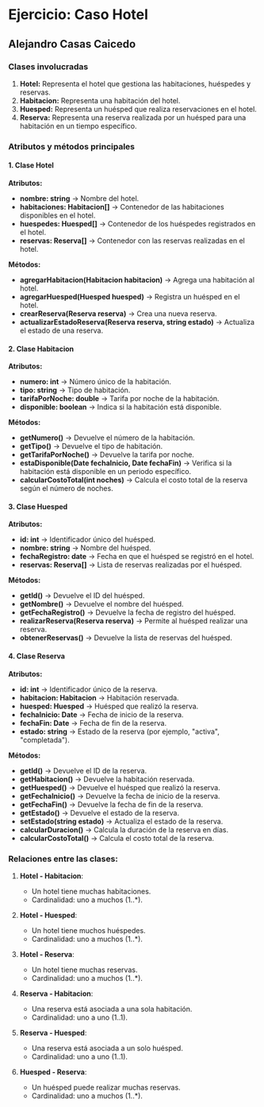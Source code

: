 # Ejercicio: Caso Hotel

## Alejandro Casas Caicedo

### **Clases involucradas**

1. **Hotel:** Representa el hotel que gestiona las habitaciones, huéspedes y reservas.
2. **Habitacion:** Representa una habitación del hotel.
3. **Huesped:** Representa un huésped que realiza reservaciones en el hotel.
4. **Reserva:** Representa una reserva realizada por un huésped para una habitación en un tiempo específico.

### **Atributos y métodos principales**

#### 1. **Clase Hotel**

**Atributos:**

- **nombre: string** -> Nombre del hotel.
- **habitaciones: Habitacion[]** -> Contenedor de las habitaciones disponibles en el hotel.
- **huespedes: Huesped[]** -> Contenedor de los huéspedes registrados en el hotel.
- **reservas: Reserva[]** -> Contenedor con las reservas realizadas en el hotel.

**Métodos:**

- **agregarHabitacion(Habitacion habitacion)** -> Agrega una habitación al hotel.
- **agregarHuesped(Huesped huesped)** -> Registra un huésped en el hotel.
- **crearReserva(Reserva reserva)** -> Crea una nueva reserva.
- **actualizarEstadoReserva(Reserva reserva, string estado)** -> Actualiza el estado de una reserva.

#### 2. **Clase Habitacion**

**Atributos:**

- **numero: int** -> Número único de la habitación.
- **tipo: string** -> Tipo de habitación.
- **tarifaPorNoche: double** -> Tarifa por noche de la habitación.
- **disponible: boolean** -> Indica si la habitación está disponible.

**Métodos:**

- **getNumero()** -> Devuelve el número de la habitación.
- **getTipo()** -> Devuelve el tipo de habitación.
- **getTarifaPorNoche()** -> Devuelve la tarifa por noche.
- **estaDisponible(Date fechaInicio, Date fechaFin)** -> Verifica si la habitación está disponible en un periodo específico.
- **calcularCostoTotal(int noches)** -> Calcula el costo total de la reserva según el número de noches.

#### 3. **Clase Huesped**

**Atributos:**

- **id: int** -> Identificador único del huésped.
- **nombre: string** -> Nombre del huésped.
- **fechaRegistro: date** -> Fecha en que el huésped se registró en el hotel.
- **reservas: Reserva[]** -> Lista de reservas realizadas por el huésped.

**Métodos:**

- **getId()** -> Devuelve el ID del huésped.
- **getNombre()** -> Devuelve el nombre del huésped.
- **getFechaRegistro()** -> Devuelve la fecha de registro del huésped.
- **realizarReserva(Reserva reserva)** -> Permite al huésped realizar una reserva.
- **obtenerReservas()** -> Devuelve la lista de reservas del huésped.

#### 4. **Clase Reserva**

**Atributos:**

- **id: int** -> Identificador único de la reserva.
- **habitacion: Habitacion** -> Habitación reservada.
- **huesped: Huesped** -> Huésped que realizó la reserva.
- **fechaInicio: Date** -> Fecha de inicio de la reserva.
- **fechaFin: Date** -> Fecha de fin de la reserva.
- **estado: string** -> Estado de la reserva (por ejemplo, "activa", "completada").

**Métodos:**

- **getId()** -> Devuelve el ID de la reserva.
- **getHabitacion()** -> Devuelve la habitación reservada.
- **getHuesped()** -> Devuelve el huésped que realizó la reserva.
- **getFechaInicio()** -> Devuelve la fecha de inicio de la reserva.
- **getFechaFin()** -> Devuelve la fecha de fin de la reserva.
- **getEstado()** -> Devuelve el estado de la reserva.
- **setEstado(string estado)** -> Actualiza el estado de la reserva.
- **calcularDuracion()** -> Calcula la duración de la reserva en días.
- **calcularCostoTotal()** -> Calcula el costo total de la reserva.

### **Relaciones entre las clases:**

1. **Hotel - Habitacion**:

   - Un hotel tiene muchas habitaciones.
   - Cardinalidad: uno a muchos (1..*).
2. **Hotel - Huesped**:

   - Un hotel tiene muchos huéspedes.
   - Cardinalidad: uno a muchos (1..*).
3. **Hotel - Reserva**:

   - Un hotel tiene muchas reservas.
   - Cardinalidad: uno a muchos (1..*).
4. **Reserva - Habitacion**:

   - Una reserva está asociada a una sola habitación.
   - Cardinalidad: uno a uno (1..1).
5. **Reserva - Huesped**:

   - Una reserva está asociada a un solo huésped.
   - Cardinalidad: uno a uno (1..1).
6. **Huesped - Reserva**:

   - Un huésped puede realizar muchas reservas.
   - Cardinalidad: uno a muchos (1..*).
